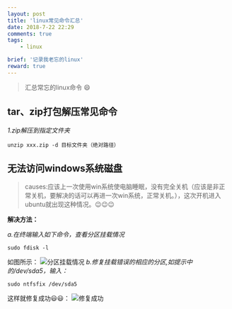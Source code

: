 ```yaml
---
layout: post
title: 'linux常见命令汇总'
date: 2018-7-22 22:29
comments: true
tags:
    - linux

brief: '记录我老忘的linux'
reward: true
---
```

>汇总常忘的linux命令 :smile:

## tar、zip打包解压常见命令
*1.zip解压到指定文件夹*
```zip
unzip xxx.zip -d 目标文件夹（绝对路径）
```
## 无法访问windows系统磁盘
>causes:应该上一次使用win系统使电脑睡眠，没有完全关机（应该是非正常关机，要解决的话可以再进一次win系统，正常关机。），这次开机进入ubuntu就出现这种情况。:wink::wink::wink:

**解决方法：**

*a.在终端输入如下命令，查看分区挂载情况*
```
sudo fdisk -l
```
如图所示：
![分区挂载情况](/assets/linux/disk1.png)
*b.修复挂载错误的相应的分区,如提示中的/dev/sda5，输入：*
```
sudo ntfsfix /dev/sda5
```
这样就修复成功:smiley::smiley:：
![修复成功](/assets/linux/disk2.png)



